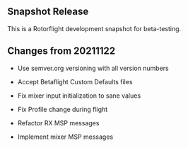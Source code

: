 ## Snapshot Release

This is a Rotorflight development snapshot for beta-testing.

## Changes from 20211122

- Use semver.org versioning with all version numbers

- Accept Betaflight Custom Defaults files

- Fix mixer input initialization to sane values

- Fix Profile change during flight

- Refactor RX MSP messages

- Implement mixer MSP messages

